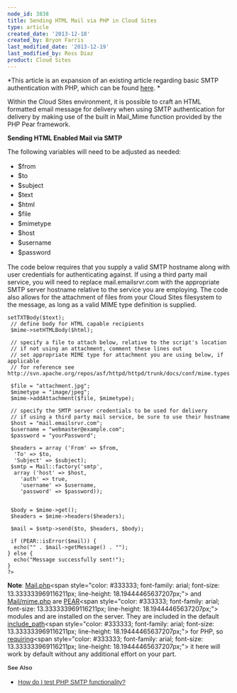 ```yaml
---
node_id: 3838
title: Sending HTML Mail via PHP in Cloud Sites
type: article
created_date: '2013-12-18'
created_by: Bryon Farris
last_modified_date: '2013-12-19'
last_modified_by: Ross Diaz
product: Cloud Sites
---
```


*This article is an expansion of an existing article regarding basic
SMTP authentication with PHP, which can be found
[here](/how-to/test-php-smtp-functionality). *

Within the Cloud Sites environment, it is possible to craft an HTML
formatted email message for delivery when using SMTP authentication for
delivery by making use of the built in Mail\_Mime function provided by
the PHP Pear framework.

**Sending HTML Enabled Mail via SMTP**

The following variables will need to be adjusted as needed:

-   <span style="line-height: 1.538em;" data-mce-mark="1">\$from</span>
-   <span style="line-height: 1.538em;" data-mce-mark="1">\$to</span>
-   <span style="line-height: 1.538em;"
    data-mce-mark="1">\$subject</span>
-   <span style="line-height: 1.538em;" data-mce-mark="1">\$text</span>
-   <span style="line-height: 1.538em;" data-mce-mark="1">\$html</span>
-   <span style="line-height: 1.538em;" data-mce-mark="1">\$file</span>
-   <span style="line-height: 1.538em;"
    data-mce-mark="1">\$mimetype</span>
-   <span style="line-height: 1.538em;" data-mce-mark="1">\$host</span>
-   <span style="line-height: 1.538em;"
    data-mce-mark="1">\$username</span>
-   <span style="line-height: 1.538em;"
    data-mce-mark="1">\$password</span>

The code below requires that you supply a valid SMTP hostname along with
user credentials for authenticating against. If using a third party mail
service, you will need to replace mail.emailsrvr.com with the
appropriate SMTP server hostname relative to the service you are
employing. The code also allows for the attachment of files from your
Cloud Sites filesystem to the message, as long as a valid MIME type
definition is supplied.

``` {#pre-0}
setTXTBody($text);
 // define body for HTML capable recipients
 $mime->setHTMLBody($html);

 // specify a file to attach below, relative to the script's location
 // if not using an attachment, comment these lines out
 // set appropriate MIME type for attachment you are using below, if applicable
 // for reference see http://svn.apache.org/repos/asf/httpd/httpd/trunk/docs/conf/mime.types

 $file = "attachment.jpg";
 $mimetype = "image/jpeg";
 $mime->addAttachment($file, $mimetype);

 // specify the SMTP server credentials to be used for delivery
 // if using a third party mail service, be sure to use their hostname
 $host = "mail.emailsrvr.com";
 $username = "webmaster@example.com";
 $password = "yourPassword";

 $headers = array ('From' => $from,
  'To' => $to,
  'Subject' => $subject);
 $smtp = Mail::factory('smtp',
  array ('host' => $host,
    'auth' => true,
    'username' => $username,
    'password' => $password));


 $body = $mime->get();
 $headers = $mime->headers($headers);

 $mail = $smtp->send($to, $headers, $body);

 if (PEAR::isError($mail)) {
  echo("" . $mail->getMessage() . "");
} else {
  echo("Message successfully sent!");
}
?>
```

**Note**<span
style="color: #333333; font-family: arial; font-size: 13.333333969116211px; line-height: 18.19444465637207px;">: </span>[Mail.php](http://pear.php.net/package/Mail "http://pear.php.net/package/Mail")<span
style="color: #333333; font-family: arial; font-size: 13.333333969116211px; line-height: 18.19444465637207px;"> and
[Mail/mime.php](http://pear.php.net/package/Mail_Mime/)
are </span>[PEAR](http://pear.php.net/ "http://pear.php.net/")<span
style="color: #333333; font-family: arial; font-size: 13.333333969116211px; line-height: 18.19444465637207px;"> modules
and are installed on the server. They are included in the
default </span>[include\_path](http://www.php.net/manual/en/ini.core.php "http://www.php.net/manual/en/ini.core.php#ini.include-path")<span
style="color: #333333; font-family: arial; font-size: 13.333333969116211px; line-height: 18.19444465637207px;"> for
PHP,
so </span>[requiring](http://php.net/manual/en/function.require.php "http://php.net/manual/en/function.require.php")<span
style="color: #333333; font-family: arial; font-size: 13.333333969116211px; line-height: 18.19444465637207px;"> it
here will work by default without any additional effort on your
part.</span>

**<span
style="color: #333333; font-family: arial; font-size: 13.333333969116211px; line-height: 18.19444465637207px;">See
Also</span>**

-   [<span style="color: #333333; font-family: arial;"><span
    style="line-height: 18.1875px;">How do I test PHP SMTP
    functionality?</span></span>](/how-to/test-php-smtp-functionality)


